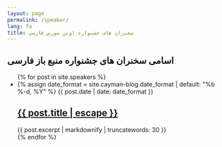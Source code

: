 ```yaml
---
layout: page
permalink: /speaker/
lang: fa
title: سخنران های جشنواره اوپن سورس فارسی
---
```


<h2>اسامی سخنران های جشنواره منبع باز فارسی</h2>

<ul class="post-list">
  {% for post in site.speakers %}
    <li>
      {% assign date_format = site.cayman-blog.date_format | default: "%b %-d, %Y" %}
      <span class="post-meta">{{ post.date | date: date_format }}</span>
      <h2>
        <a class="post-link" href="{{ post.url | relative_url }}" title="{{ post.title }}">{{ post.title | escape }}</a>
      </h2>
      <span>{{ post.excerpt | markdownify | truncatewords: 30 }}</span>
    </li>
  {% endfor %}
</ul>
